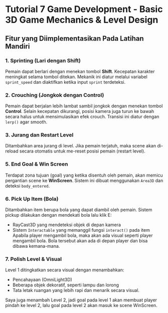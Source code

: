 # Tutorial 7 Game Development - Basic 3D Game Mechanics & Level Design

## Fitur yang Diimplementasikan Pada Latihan Mandiri

### 1. Sprinting (Lari dengan Shift)
Pemain dapat berlari dengan menekan tombol **Shift**. Kecepatan karakter meningkat selama tombol ditekan. Mekanik ini diatur melalui variabel `sprint_speed` dan diaktifkan ketika input `sprint` terdeteksi.

### 2. Crouching (Jongkok dengan Control)
Pemain dapat berjalan lebih lambat sambil jongkok dengan menekan tombol **Control**. Selain kecepatan dikurangi, posisi kamera juga turun ke bawah secara halus untuk mensimulasikan efek crouch. Transisi ini diatur dengan `lerp()` agar smooth.

### 3. Jurang dan Restart Level
Ditambahkan area jurang di level. Jika pemain terjatuh, maka scene akan di-reload secara otomatis untuk me-reset posisi pemain (restart level).

### 5. End Goal & Win Screen
Terdapat zona tujuan (goal) yang ketika disentuh oleh pemain, akan memicu pergantian scene ke **WinScreen**. Sistem ini dibuat menggunakan `Area3D` dan deteksi `body_entered`.

### 6. Pick Up Item (Bola)
Ditambahkan item berupa bola yang dapat diambil oleh pemain. Sistem pickup dilakukan dengan mendekati bola lalu klik E:
- RayCast3D yang mendeteksi objek di depan kamera
- Sistem `Interactable` yang memanggil fungsi `interact()` pada item
Apabila player mengambil bola, maka akan ada visual seperti player mengambil bola. Bola tersebut akan ada di depan player dan bisa dibawa kemana-mana.

### 7. Polish Level & Visual
Level 1 ditingkatkan secara visual dengan menambahkan:
- Pencahayaan (OmniLight3D)
- Beberapa objek dekoratif, seperti lampu dan lorong
- Tata letak ruangan yang lebih rapi dan menarik secara visual.

Saya juga menambah Level 2, jadi goal pada level 1 akan membuat player pindah ke level 2, lalu goal pada level 2 akan masuk ke scene WinScreen.
